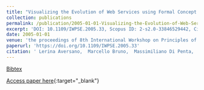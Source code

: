 ```yaml
---
title: "Visualizing the Evolution of Web Services using Formal Concept Analysis"
collection: publications
permalink: /publication/2005-01-01-Visualizing-the-Evolution-of-Web-Services-using-Formal-Concept-Analysis
excerpt: 'DOI: 10.1109/IWPSE.2005.33, Scopus ID: 2-s2.0-33846529442, Cited by: 16'
date: 2005-01-01
venue: 'the proceedings of 8th International Workshop on Principles of Software Evolution (IWPSE 2005), 5-7 September 2005, Lisbon, Portugal'
paperurl: 'https://doi.org/10.1109/IWPSE.2005.33'
citation: ' Lerina Aversano,  Marcello Bruno,  Massimiliano Di Penta,  Amedeo Falanga,  Rita Scognamiglio, &quot;Visualizing the Evolution of Web Services using Formal Concept Analysis.&quot; the proceedings of 8th International Workshop on Principles of Software Evolution (IWPSE 2005), 5-7 September 2005, Lisbon, Portugal, 2005.'
---
```

[Bibtex](https://dblp.org/rec/bib/conf/iwpse/AversanoBPFS05)

[Access paper here](https://doi.org/10.1109/IWPSE.2005.33){:target="_blank"}
